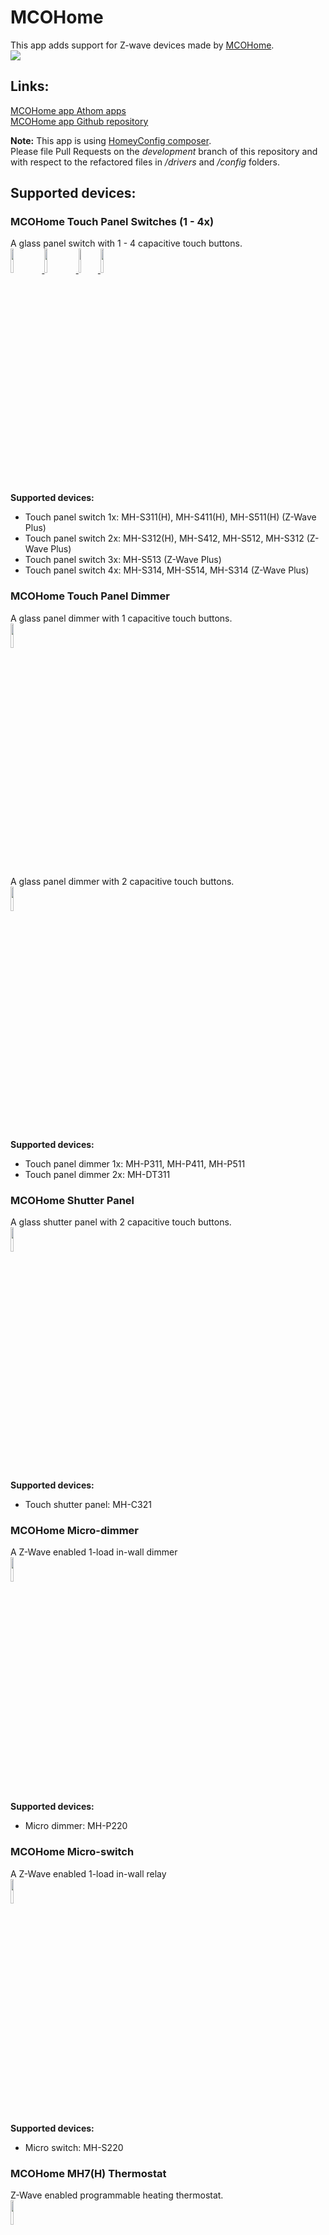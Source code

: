 # MCOHome
This app adds support for Z-wave devices made by [MCOHome](http://www.mcohome.com).  
<a href="https://github.com/TedTolboom/com.mcohome">
  <img src="https://raw.githubusercontent.com/TedTolboom/com.mcohome/master/assets/images/small.png">
</a>  

## Links:
[MCOHome app Athom apps](https://apps.athom.com/app/com.mcohome)                    
[MCOHome app Github repository](https://github.com/TedTolboom/com.mcohome)   

**Note:** This app is using [HomeyConfig composer](https://www.npmjs.com/package/node-homey-config-composer).   
Please file Pull Requests on the *development* branch of this repository and with respect to the refactored files in _/drivers_ and _/config_ folders.   

## Supported devices:
### MCOHome Touch Panel Switches (1 - 4x)    
A glass panel switch with 1 - 4 capacitive touch buttons.    
<a href="https://github.com/TedTolboom/com.mcohome">
  <img src="https://rawgit.com/TedTolboom/com.mcohome/master/drivers/Switch-1/assets/icon.svg" width="10%" height="10%">
</a>
<a href="https://github.com/TedTolboom/com.mcohome">
  <img src="https://rawgit.com/TedTolboom/com.mcohome/master/drivers/Switch-2/assets/icon.svg" width="10%" height="10%">
</a>
<a href="https://github.com/TedTolboom/com.mcohome">
  <img src="https://rawgit.com/TedTolboom/com.mcohome/master/drivers/Switch-3/assets/icon.svg" width="6.2%" height="10%">
</a>
<a href="https://github.com/TedTolboom/com.mcohome">
  <img src="https://rawgit.com/TedTolboom/com.mcohome/master/drivers/Switch-4/assets/icon.svg" width="10%" height="10%">
</a>  
**Supported devices:**   
* Touch panel switch 1x: MH-S311(H), MH-S411(H), MH-S511(H)  (Z-Wave Plus)    
* Touch panel switch 2x: MH-S312(H), MH-S412, MH-S512, MH-S312 (Z-Wave Plus)   
* Touch panel switch 3x: MH-S513 (Z-Wave Plus)
* Touch panel switch 4x: MH-S314, MH-S514, MH-S314 (Z-Wave Plus)

### MCOHome Touch Panel Dimmer  
A glass panel dimmer with 1 capacitive touch buttons.   
<a href="https://github.com/TedTolboom/com.mcohome">
  <img src="https://rawgit.com/TedTolboom/com.mcohome/master/drivers/Switch-1/assets/icon.svg" width="10%" height="10%">
</a>

A glass panel dimmer with 2 capacitive touch buttons.   
<a href="https://github.com/TedTolboom/com.mcohome">
  <img src="https://rawgit.com/TedTolboom/com.mcohome/master/drivers/Dimmer-1-Plus/assets/icon.svg" width="10%" height="10%">
</a>

**Supported devices:**     
* Touch panel dimmer 1x: MH-P311, MH-P411, MH-P511  
* Touch panel dimmer 2x: MH-DT311

### MCOHome Shutter Panel  
A glass shutter panel with 2 capacitive touch buttons.   
<a href="https://github.com/TedTolboom/com.mcohome">
  <img src="https://rawgit.com/TedTolboom/com.mcohome/master/drivers/Shutter-Panel/assets/icon.svg" width="10%" height="10%">
</a>

**Supported devices:**     
* Touch shutter panel: MH-C321

### MCOHome Micro-dimmer
A Z-Wave enabled 1-load in-wall dimmer   
<a href="https://github.com/TedTolboom/com.mcohome">
  <img src="https://rawgit.com/TedTolboom/com.mcohome/master/drivers/Micro-Dimmer/assets/icon.svg" width="10%" height="10%">
</a>   
**Supported devices:**   
* Micro dimmer: MH-P220   

### MCOHome Micro-switch
A Z-Wave enabled 1-load in-wall relay   
<a href="https://github.com/TedTolboom/com.mcohome">
  <img src="https://rawgit.com/TedTolboom/com.mcohome/master/drivers/Micro-Switch/assets/icon.svg" width="10%" height="10%">
</a>   
**Supported devices:**   
* Micro switch: MH-S220   

### MCOHome MH7(H) Thermostat     
Z-Wave enabled programmable heating thermostat.    
<a href="https://github.com/TedTolboom/com.mcohome">
  <img src="https://rawgit.com/TedTolboom/com.mcohome/master/drivers/MH7/assets/icon.svg" width="10%" height="10%">
</a>  

**Supported devices:**    
* Heating thermostat (MH7): MH7-EH, MH7-WH   
* Heating thermostat (MH7H): MH7H-EH, MH7H-WH    

### MCOHome CO2 monitor     
Monitor CO2 concentration in air.    
<a href="https://github.com/TedTolboom/com.mcohome">
  <img src="https://rawgit.com/TedTolboom/com.mcohome/master/drivers/MH9-CO2/assets/icon.svg" width="10%" height="10%">
</a>  

**Supported devices:**    
* CO2 monitor (MH9-CO2): MH9-CO2-WA, MH9-CO2-WD    

### MCOHome PM2.5 monitor     
Monitor the air quality in terms of Atmospheric particulate matter (PM2.5).    
<a href="https://github.com/TedTolboom/com.mcohome">
  <img src="https://rawgit.com/TedTolboom/com.mcohome/master/drivers/MH10-PM2.5/assets/icon.svg" width="10%" height="10%">
</a>  

**Supported devices:**    
* PM2.5 monitor (MH10-PM2.5): MH10-PM2.5-WA, MH10-PM2.5-WD    

## Future developments :
### MCOHome Heating Thermostat (MH7 series)    

## Supported Languages:
* English   
* Dutch    

## Supported Z-wave regions:
* Europe   
* Russia    
* China   
* U.S./Canada/Mexico        

## Feedback:
Any requests please post them in the [MCOHome app topic on the Athom Community Forum](https://community.athom.com/t/159) or contact me on [Slack](https://athomcommunity.slack.com/team/tedtolboom)    
If possible, please report issues at the [issues section on Github](https://github.com/TedTolboom/com.mcohome/issues) otherwise in the above mentioned topic.     

### Donate:
If you like the app, consider a donation to support development    

## Changelog:    

### v1.2.2
* Add additional productTypeID's for MH9 CO2 monitor   
**update:**   
* Update Homey meshdriver to 1.2.32     

### v1.2.1
* Add additional productTypeID's for MH7(H) Thermostats   
* Minor (cosmetical) modifications to make the app Homey SW v2.0.0 compatible     

### v1.2.0
* Add support for the MH7 Thermostats   
* Add support for the MH7H Thermostats      

### v1.1.3
* Add support for a "Start dim level change" and "Stop dim level change" action card for the dimmer devices   
* Add link to [MCO home app topic](https://community.athom.com/t/159) on community.athom.com   
**update:**   
* Update Homey meshdriver to 1.2.28    

### v1.1.2
* Fix missing on off feature on mobile card for touch dimmers (re-inclusion required)

### v1.1.1
* Add support for Touch shutter panel: MH-C321
* Update Homey meshdriver to 1.2.11  

### v1.1.0
* Add Athom community forum link to app      
* Update Homey meshdriver to 1.2.9  
* Add dim-duration to the dimmer devices    
* Add support for Z-wave plus version of touch panel switch (3)
* Add support for the micro-dimmer and micro-switch   
* Mass update of all productID's  
* Fix issue with CO2 sensor not reporting CO2 alarm [#5](https://github.com/TedTolboom/com.mcohome/issues/5)  
* Fix issue where CO2 and PM2.5 sensors are not (re)setting their alarms   

### v1.0.6
* Add support for MH-S311(H) and MH-S312(H) for Z-Wave Plus models   
* Update Homey meshdriver to 1.2.7   

### v1.0.5      
* Add support for MH-P311 (including new Z-wave plus version)   
* Add support for Z-wave plus version of touch panel switch MH-S312, MH-S314     

### v1.0.4      
* Add additional productID for MH9-CO2    
* Update meshdriver to 1.2.4      

### v1.0.3
* Add containment for issue with report handling MH10-PM2 for measure_PM2.5 capability       
* Update meshdriver to 1.2.3      

### v1.0.2
* Clean-up icons for MH9-CO2 and MH10-PM2      
* Add additional productID for MH10-PM2   

### v1.0.1
* Update to Z-wave meshdriver capabilities      
* Update correct image Switch-4   
* Add additional productID's for Touch Panel Switches (1-4x)        

### v1.0.0
* App store release   
